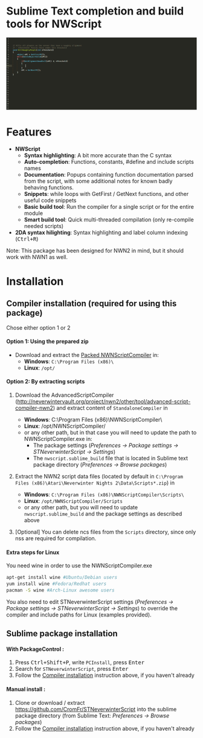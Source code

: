 # Sublime Text completion and build tools for NWScript

![animated demo](messages/demo.gif)

# Features

- **NWScript**
    + **Syntax highlighting**: A bit more accurate than the C syntax
    + **Auto-completion**: Functions, constants, #define and include scripts
      names
    + **Documentation**: Popups containing function documentation parsed from
      the script, with some additional notes for known badly behaving
      functions.
    + **Snippets**: while loops with GetFirst / GetNext functions, and other
      useful code snippets
    + **Basic build tool**: Run the compiler for a single script or for the
      entire module
    + **Smart build tool**: Quick multi-threaded compilation (only re-compile
      needed scripts)
- **2DA syntax hilighting**: Syntax highlighting and label column indexing
  (<kbd>Ctrl+R</kbd>)

Note: This package has been designed for NWN2 in mind, but it should work with
NWN1 as well.

# Installation

## Compiler installation (required for using this package)

Chose either option 1 or 2

#### Option 1: Using the prepared zip
- Download and extract the [Packed
  NWNScriptCompiler](https://github.com/CromFr/STNeverwinterScript/releases)
  in:
    - **Windows**: `C:\Program Files (x86)\`
    - **Linux**: `/opt/`


#### Option 2: By extracting scripts

1. Download the AdvancedScriptCompiler
  (http://neverwintervault.org/project/nwn2/other/tool/advanced-script-compiler-nwn2)
  and extract content of `StandaloneCompiler` in
    + **Windows**: C:\Program Files (x86)\NWNScriptCompiler\
    + **Linux**: /opt/NWNScriptCompiler/
    + or any other path, but in that case you will need to update the path to
      NWNScriptCompiler.exe in:
        * The package settings (_Preferences -> Package settings ->
          STNeverwinterScript -> Settings_)
        * The `nwscript.sublime_build` file that is located in Sublime text
          package directory (_Preferences -> Browse packages_)

2. Extract the NWN2 script data files (located by default in `C:\Program Files
  (x86)\Atari\Neverwinter Nights 2\Data\Scripts*.zip`) in
    - **Windows**: `C:\Program Files (x86)\NWNScriptCompiler\Scripts\`
    - **Linux**: `/opt/NWNScriptCompiler/Scripts`
    - or any other path, but you will need to update `nwscript.sublime_build`
      and the package settings as described above

3. [Optional] You can delete ncs files from the `Scripts` directory, since only nss are
  required for compilation.

#### Extra steps for Linux
You need wine in order to use the NWNScriptCompiler.exe
```bash
apt-get install wine #Ubuntu/Debian users
yum install wine #Fedora/Redhat users
pacman -S wine #Arch-Linux awesome users
```

You also need to edit STNeverwinterScript settings (_Preferences -> Package
settings -> STNeverwinterScript -> Settings_) to override the compiler and
include paths for Linux (examples provided).


## Sublime package installation

#### With PackageControl :
1. Press <kbd>Ctrl+Shift+P</kbd>, write `PCInstall`, press <kbd>Enter</kbd>
2. Search for `STNeverwinterScript`, press <kbd>Enter</kbd>
3. Follow the [Compiler installation](#Compiler-installation) instruction
  above, if you haven't already

#### Manual install :

1. Clone or download / extract https://github.com/CromFr/STNeverwinterScript
  into the sublime package directory (from Sublime Text: _Preferences ->
  Browse packages_)
2. Follow the [Compiler installation](#Compiler-installation) instruction
  above, if you haven't already
